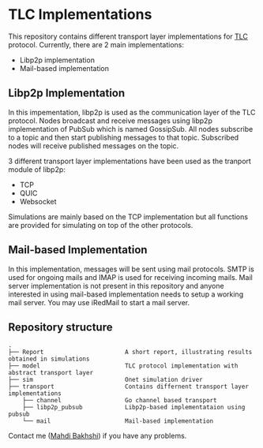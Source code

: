 # TLC Implementations
This repository contains different transport layer implementations for [TLC](https://arxiv.org/abs/1907.07010) protocol.
 Currently, there are 2 main implementations:
* Libp2p implementation
* Mail-based implementation

## Libp2p Implementation
In this impementation, libp2p is used as the communication layer of the TLC protocol. Nodes broadcast and receive messages 
using libp2p implementation of PubSub which is named GossipSub. All nodes subscribe to a topic and then start publishing 
messages to that topic. Subscribed nodes will receive published messages on the topic.

3 different transport layer implementations have been used as the tranport module of libp2p:
* TCP
* QUIC
* Websocket

Simulations are mainly based on the TCP implementation but all functions are provided for simulating on top of the other 
protocols.

## Mail-based Implementation
In this implementation, messages will be sent using mail protocols. SMTP is used for ongoing mails and IMAP is used for 
receiving incoming mails. Mail server implementation is not present in this repository and anyone interested in using 
mail-based implementation needs to setup a working mail server. You may use iRedMail to start a mail server.

## Repository structure
    .
    ├── Report                       A short report, illustrating results obtained in simulations
    ├── model                        TLC protocol implementation with abstract transport layer
    ├── sim                          Onet simulation driver                        
    ├── transport                    Contains differnent transport layer implementations
        ├── channel                  Go channel based transport
        ├── libp2p_pubsub            Libp2p-based implementataion using pubsub
        └── mail                     Mail-based implementation
        

Contact me ([Mahdi Bakhshi](https://github.com/MBakhshi96)) if you have any problems.
